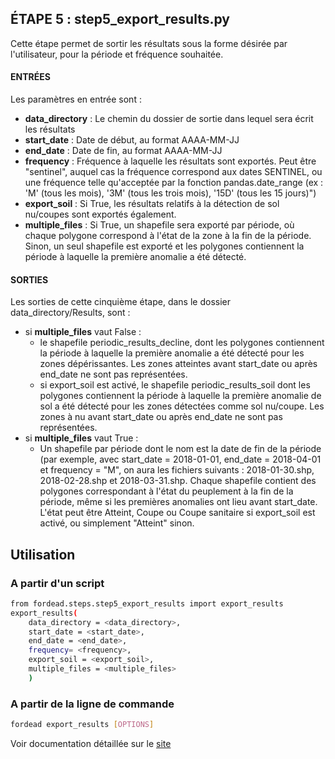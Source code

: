 ## ÉTAPE 5 : step5_export_results.py
Cette étape permet de sortir les résultats sous la forme désirée par l'utilisateur, pour la période et fréquence souhaitée. 

#### ENTRÉES
Les paramètres en entrée sont :
- **data_directory** : Le chemin du dossier de sortie dans lequel sera écrit les résultats
- **start_date** : Date de début, au format AAAA-MM-JJ
- **end_date** : Date de fin, au format AAAA-MM-JJ
- **frequency** : Fréquence à laquelle les résultats sont exportés. Peut être "sentinel", auquel cas la fréquence correspond aux dates SENTINEL, ou une fréquence telle qu'acceptée par la fonction pandas.date_range (ex : 'M' (tous les mois), '3M' (tous les trois mois), '15D' (tous les 15 jours)")
- **export_soil** : Si True, les résultats relatifs à la détection de sol nu/coupes sont exportés également.
- **multiple_files** : Si True, un shapefile sera exporté par période, où chaque polygone correspond à l'état de la zone à la fin de la période. Sinon, un seul shapefile est exporté et les polygones contiennent la période à laquelle la première anomalie a été détecté.

#### SORTIES
Les sorties de cette cinquième étape, dans le dossier data_directory/Results, sont :
- si **multiple_files** vaut False :
    - le shapefile periodic_results_decline, dont les polygones contiennent la période à laquelle la première anomalie a été détecté pour les zones dépérissantes. Les zones atteintes avant start_date ou après end_date ne sont pas représentées.
    - si export_soil est activé, le shapefile periodic_results_soil dont les polygones contiennent la période à laquelle la première anomalie de sol a été détecté pour les zones détectées comme sol nu/coupe. Les zones à nu avant start_date ou après end_date ne sont pas représentées.
- si **multiple_files** vaut True :
    - Un shapefile par période dont le nom est la date de fin de la période (par exemple, avec start_date = 2018-01-01, end_date = 2018-04-01 et frequency = "M", on aura les fichiers suivants : 2018-01-30.shp, 2018-02-28.shp et 2018-03-31.shp. Chaque shapefile contient des polygones correspondant à l'état du peuplement à la fin de la période, même si les premières anomalies ont lieu avant start_date. L'état peut être Atteint, Coupe ou Coupe sanitaire si export_soil est activé, ou simplement "Atteint" sinon.

## Utilisation
### A partir d'un script

```bash
from fordead.steps.step5_export_results import export_results
export_results(
    data_directory = <data_directory>,
    start_date = <start_date>,
    end_date = <end_date>,
    frequency= <frequency>,
    export_soil = <export_soil>,
    multiple_files = <multiple_files>
    )
```

### A partir de la ligne de commande

```bash
fordead export_results [OPTIONS]
```

Voir documentation détaillée sur le [site](https://fordead.gitlab.io/fordead_package/docs/cli/#export_results)

